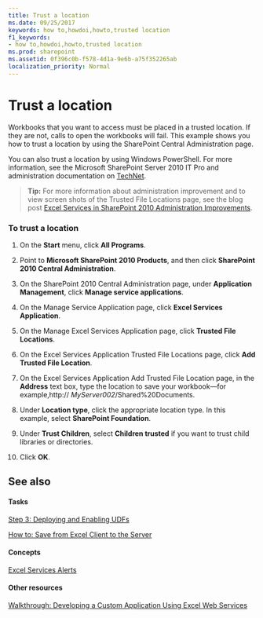 ```yaml
---
title: Trust a location
ms.date: 09/25/2017
keywords: how to,howdoi,howto,trusted location
f1_keywords:
- how to,howdoi,howto,trusted location
ms.prod: sharepoint
ms.assetid: 0f396c0b-f578-4d1a-9e6b-a75f352265ab
localization_priority: Normal
---
```



# Trust a location

Workbooks that you want to access must be placed in a trusted location. If they are not, calls to open the workbooks will fail. This example shows you how to trust a location by using the SharePoint Central Administration page. 
  
    
    

You can also trust a location by using Windows PowerShell. For more information, see the Microsoft SharePoint Server 2010 IT Pro and administration documentation on  [TechNet](http://technet.microsoft.com/en-us/library/ee428287%28office.14%29.aspx). 
> **Tip:**
> For more information about administration improvement and to view screen shots of the Trusted File Locations page, see the blog post  [Excel Services in SharePoint 2010 Administration Improvements](http://blogs.msdn.com/excel/archive/2009/11/16/excel-services-in-sharepoint-2010-administration-improvements.aspx). 
  
    
    


### To trust a location


1. On the **Start** menu, click **All Programs**. 
    
  
2. Point to **Microsoft SharePoint 2010 Products**, and then click **SharePoint 2010 Central Administration**. 
    
  
3. On the SharePoint 2010 Central Administration page, under **Application Management**, click **Manage service applications**.
    
  
4. On the Manage Service Application page, click **Excel Services Application**.
    
  
5. On the Manage Excel Services Application page, click **Trusted File Locations**. 
    
  
6. On the Excel Services Application Trusted File Locations page, click **Add Trusted File Location**. 
    
  
7. On the Excel Services Application Add Trusted File Location page, in the **Address** text box, type the location to save your workbook—for example,http:// _MyServer002_/Shared%20Documents. 
    
  
8. Under **Location type**, click the appropriate location type. In this example, select **SharePoint Foundation**.
    
  
9. Under **Trust Children**, select **Children trusted** if you want to trust child libraries or directories.
    
  
10. Click **OK**.
    
  

## See also


#### Tasks


  
    
    
 [Step 3: Deploying and Enabling UDFs](step-3-deploying-and-enabling-udfs.md)
  
    
    
 [How to: Save from Excel Client to the Server](how-to-save-from-excel-client-to-the-server.md)
#### Concepts


  
    
    
 [Excel Services Alerts](excel-services-alerts.md)
#### Other resources


  
    
    
 [Walkthrough: Developing a Custom Application Using Excel Web Services](walkthrough-developing-a-custom-application-using-excel-web-services.md)
